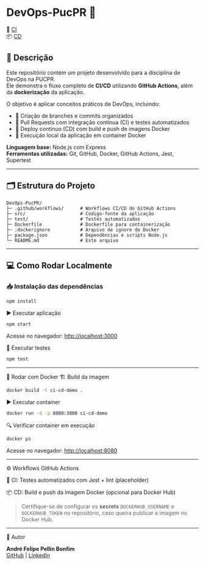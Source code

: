 # DevOps-PucPR 🚀

🔧 [CI](https://github.com/afpellin/DevOps-PucPR/actions/workflows/ci.yml)  
📦 [CD](https://github.com/afpellin/DevOps-PucPR/actions/workflows/cd.yml)

## 📄 Descrição

Este repositório contém um projeto desenvolvido para a disciplina de DevOps na PUCPR.  
Ele demonstra o fluxo completo de **CI/CD** utilizando **GitHub Actions**, além da **dockerização** da aplicação.

O objetivo é aplicar conceitos práticos de DevOps, incluindo:  
- 🌿 Criação de branches e commits organizados  
- 🔄 Pull Requests com integração contínua (CI) e testes automatizados  
- 🚀 Deploy contínuo (CD) com build e push de imagens Docker  
- 🐳 Execução local da aplicação em container Docker

**Linguagem base:** Node.js com Express  
**Ferramentas utilizadas:** Git, GitHub, Docker, GitHub Actions, Jest, Supertest

---

## 🗂 Estrutura do Projeto

```
DevOps-PucPR/
├─ .github/workflows/      # Workflows CI/CD do GitHub Actions
├─ src/                    # Código-fonte da aplicação
├─ test/                   # Testes automatizados
├─ Dockerfile              # Dockerfile para containerização
├─ .dockerignore           # Arquivo de ignore do Docker
├─ package.json            # Dependências e scripts Node.js
└─ README.md               # Este arquivo
```

---

## 💻 Como Rodar Localmente

### 📥 Instalação das dependências

```bash
npm install
```

▶️ Executar aplicação

```bash
npm start
```

Acesse no navegador: [http://localhost:3000](http://localhost:3000)  

🧪 Executar testes

```bash
npm test
```

---

🐳 Rodar com Docker
🏗 Build da imagem

```bash
docker build -t ci-cd-demo .
```

▶️ Executar container

```bash
docker run -d -p 8080:3000 ci-cd-demo
```

🔍 Verificar container em execução

```bash
docker ps
```

Acesse no navegador: [http://localhost:8080](http://localhost:8080)

---

⚙️ Workflows GitHub Actions

🔧 CI: Testes automatizados com Jest + lint (placeholder)

📦 CD: Build e push da imagem Docker (opcional para Docker Hub)

> Certifique-se de configurar os **secrets** `DOCKERHUB_USERNAME` e `DOCKERHUB_TOKEN` no repositório, caso queira publicar a imagem no Docker Hub.

---

👤 Autor

**André Felipe Pellin Bonfim**  
[GitHub](https://github.com/afpellin) | [LinkedIn](https://www.linkedin.com/in/afpellin/")
